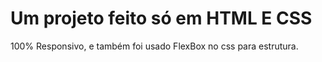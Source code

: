 # Um projeto feito só em HTML E CSS
100% Responsivo, e também foi usado FlexBox no css para estrutura. 